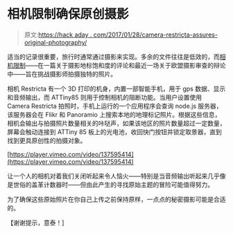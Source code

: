 # 相机限制确保原创摄影

> 原文:[https://hack aday . com/2017/01/28/camera-restricta-assures-original-photography/](https://hackaday.com/2017/01/28/camera-restricta-ensures-original-photography/)

适当的记录很重要，旅行时通常通过摄影来实现。多余的文件往往是低效的，而[相机限制](http://philippschmitt.com/projects/camera-restricta)——在一篇关于摄影地标饱和度的评论和最近一场关于欧盟摄影审查的辩论中——旨在挑战摄影师拍摄独特的照片。

相机 Restricta 有一个 3D 打印的机身，内置一部智能手机，用于 gps 数据、显示和音频输出，而 ATTiny85 则用于控制相机的阻断功能。当用户设置使用 Camera Restricta 拍照时，手机上运行的一个应用程序会查询 node.js 服务器，该服务器会在 Flikr 和 Panoramio 上搜索本地的地理标记照片。根据这些信息，相机会输出与拍摄照片数量相关的咔哒声，如果该地区的照片数量超过一定数量，屏幕会触动连接到 ATTiny 85 板上的光电池，收回快门按钮并锁定取景器，直到找到更具原创性的拍摄对象。

[https://player.vimeo.com/video/137595414](https://player.vimeo.com/video/137595414)

让一个人的相机对着我们关闭听起来令人恼火——特别是当音频输出听起来几乎像是世俗的盖革计数器时——但由此产生的寻找原始主题的冒险可能值得努力。

为了确保这些原始照片在你自己上传之前保持原样，一点点的秘密摄影可能是合适的。

【谢谢提示，意泰！]
